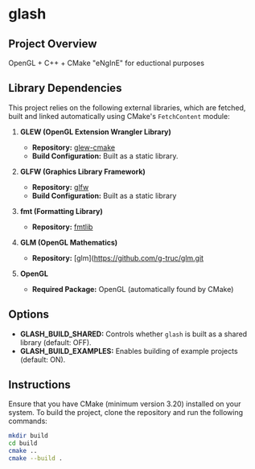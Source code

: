 # glash

## Project Overview
OpenGL + C++ + CMake "eNgInE" for eductional purposes

## Library Dependencies
This project relies on the following external libraries, which are fetched, built and linked automatically using CMake's `FetchContent` module:

1. **GLEW (OpenGL Extension Wrangler Library)**
   - **Repository:** [glew-cmake](https://github.com/Perlmint/glew-cmake.git)
   - **Build Configuration:** Built as a static library.

2. **GLFW (Graphics Library Framework)**
   - **Repository:** [glfw](https://github.com/glfw/glfw.git)
   - **Build Configuration:** Built as a static library

3. **fmt (Formatting Library)**
   - **Repository:** [fmtlib](https://github.com/fmtlib/fmt.git)

4. **GLM (OpenGL Mathematics)**
   - **Repository:** [glm](https://github.com/g-truc/glm.git

5. **OpenGL**
   - **Required Package:** OpenGL (automatically found by CMake)
  
## Options
- **GLASH_BUILD_SHARED:** Controls whether `glash` is built as a shared library (default: OFF).
- **GLASH_BUILD_EXAMPLES:** Enables building of example projects (default: ON).

## Instructions
Ensure that you have CMake (minimum version 3.20) installed on your system. To build the project, clone the repository and run the following commands:

```bash
mkdir build
cd build
cmake ..
cmake --build .
